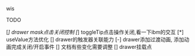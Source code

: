 wis

TODO

[*] drawer mask点击关闭控制
[*] toggleTip点击操作关闭,看一下ibm的交互
[*] useValue方法优化
[] drawer的触发器关联能力
[-] drawer添加过渡动画, 添加动画完成关闭/开启事件
[] 文档有些变化需要调整
[] drawer挂载点